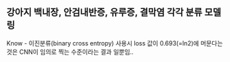## 강아지 백내장, 안검내반증, 유루증, 결막염 각각 분류 모델링

Know - 이진분류(binary cross entropy) 사용시 loss 값이 0.693(=ln2)에 머문다는 것은 CNN이 임의로 찍는 수준이라는 결과 일뿐임.. 
